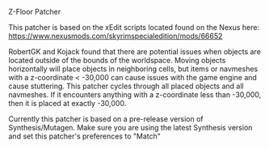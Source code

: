 Z-Floor Patcher

This patcher is based on the xEdit scripts located found on the Nexus here:
https://www.nexusmods.com/skyrimspecialedition/mods/66652

RobertGK and Kojack found that there are potential issues when objects are located outside of the bounds of the worldspace. Moving objects horizontally will place objects in neighboring cells, but items or navmeshes with a z-coordinate < -30,000 can cause issues with the game engine and cause stuttering. This patcher cycles through all placed objects and all navmeshes. If it encounters anything with a z-coordinate less than -30,000, then it is placed at exactly -30,000.

Currently this patcher is based on a pre-release version of Synthesis/Mutagen. Make sure you are using the latest Synthesis version and set this patcher's preferences to "Match"
